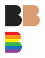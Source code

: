 <svg xmlns="http://www.w3.org/2000/svg" height="68.546" width="53.953" viewBox="0 0 50.580001 64.259997">
  <path d="M0 64.26h31.05c12.78 0 19.53-9 19.53-18.45 0-7.92-4.32-13.86-12.24-15.48v-.18c5.94-2.43 9.54-7.56 9.54-14.4 0-6.3-3.33-10.89-7.56-13.41C36.45 0 28.98 0 23.31 0H0z" fill="#212121"/>
</svg>

<svg xmlns="http://www.w3.org/2000/svg" height="68.546" width="53.953" viewBox="0 0 50.580001 64.259997">
  <path d="M0 64.26h31.05c12.78 0 19.53-9 19.53-18.45 0-7.92-4.32-13.86-12.24-15.48v-.18c5.94-2.43 9.54-7.56 9.54-14.4 0-6.3-3.33-10.89-7.56-13.41C36.45 0 28.98 0 23.31 0H0z"/>
  <animate fill="freeze" dur="1000ms" begin="0s" values="#DA7272;#DABF72;#A6DA72;#72DA8C;#72DADA;#728CDA;#A672DA;#DA72C0;#DA7272" calMode="linear" attributeName="fill" repeatCount="indefinite" />
</svg>

<svg xmlns="http://www.w3.org/2000/svg" height="68.546" width="53.953" viewBox="0 0 50.580001 64.259997"><defs><linearGradient id="rainbow" x1="0" x2="0" y1="0" y2="1" gradientUnits="objectBoundingBox"><stop offset="0" stop-color="#ed2027"/><stop offset="0.1667" stop-color="#ed2027"/><stop offset="0.1667" stop-color="#f7931e"/><stop offset="0.3333" stop-color="#f7931e"/><stop offset="0.3333" stop-color="#fff200"/><stop offset="0.5" stop-color="#fff200"/><stop offset="0.5" stop-color="#39b54a"/><stop offset="0.6667" stop-color="#39b54a"/><stop offset="0.6667" stop-color="#1b75bc"/><stop offset="0.8333" stop-color="#1b75bc"/><stop offset="0.8333" stop-color="#8d4098"/><stop offset="1.00" stop-color="#8d4098"/></linearGradient></defs><path d="M0 64.26h31.05c12.78 0 19.53-9 19.53-18.45 0-7.92-4.32-13.86-12.24-15.48v-.18c5.94-2.43 9.54-7.56 9.54-14.4 0-6.3-3.33-10.89-7.56-13.41C36.45 0 28.98 0 23.31 0H0z" fill="url(#rainbow)"/></svg>

